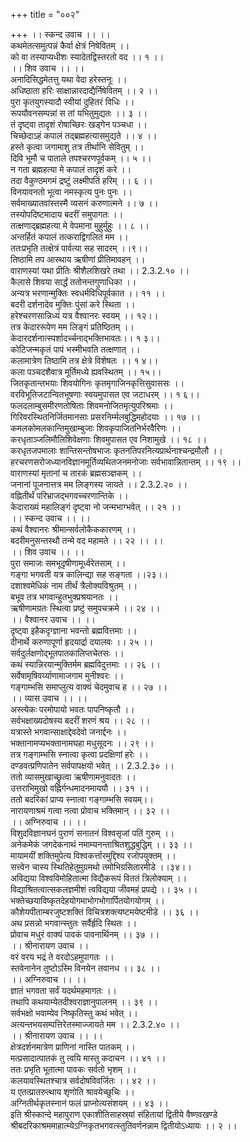 +++
title = "००२"

+++
।। स्कन्द उवाच ।। ।।  
कथमेतत्समुत्पन्नं कैर्वा क्षेत्रं निषेवितम् ।।  
को वा तस्याप्यधीशः स्यादेतद्विस्तरतो वद ।। १ ।।  
।। शिव उवाच ।। ।।  
अनादिसिद्धमेतत्तु यथा वेदा हरेस्तनूः ।।  
अधिष्ठाता हरिः साक्षान्नारदाद्यैर्निषेवितम् ।। २ ।।  
पुरा कृतयुगस्यादौ स्वीयां दुहितरं विधिः ।।  
रूपयौवनसम्पन्नां स तां यभितुमुद्यतः ।। ३ ।।  
तं दृष्ट्वा तादृशं रोषाच्छिरः खड्गेन पञ्चधा ।।  
चिच्छेदाऽहं कपालं तद्ब्रह्महत्यासमुद्यते ।। ४ ।।  
हस्ते कृत्वा जगामाशु तत्र तीर्थानि सेवितुम् ।।  
दिवि भूमौ च पाताले तपश्चरणपूर्वकम् ।। ५ ।।  
न गता ब्रह्महत्या मे कपालं तादृशं करे ।।  
तदा वैकुण्ठमगमं द्रष्टुं लक्ष्मीपतिं हरिम् ।। ६ ।।  
विनयावनतो भूत्वा नमस्कृत्य पुनः पुनः ।।  
सर्वमाख्यातवांस्तस्मै व्यसनं करुणात्मने ।। ७ ।।  
तस्योपदिष्टमादाय बदरीं समुपागतः ।।  
तत्क्षणाद्ब्रह्महत्या मे वेपमाना मुहुर्मुहुः ।। ८ ।।  
अन्तर्हितं कपालं तत्कराद्विगलितं मम ।।  
ततःप्रभृति तत्क्षेत्रं पार्वत्या सह सादरम् ।।९।।  
तिष्ठामि तप आस्थाय ऋषीणां प्रीतिमावहन् ।।  
वाराणस्यां यथा प्रीतिः श्रीशैलशिखरे तथा ।। 2.3.2.१० ।।  
कैलासे शिवया सार्द्धं ततोनन्तगुणाधिका ।।  
अन्यत्र भरणान्मुक्तिः स्वधर्मविधिपूर्वकात ।। ११ ।।  
बदरी दर्शनादेव मुक्तिः पुंसां करे स्थिता ।।  
हरेश्चरणसान्निध्यं यत्र वैश्वानरः स्वयम् ।। १२।।  
तत्र केदाररूपेण मम लिङ्गं प्रतिष्ठितम् ।।  
केदारदर्शनात्स्पर्शादर्च्चनाद्भक्तिभावतः।। १ ३।।  
कोटिजन्मकृतं पापं भस्मीभवति तत्क्षणात् ।।  
कलामात्रेण तिष्ठामि तत्र क्षेत्रे विशेषतः ।। १ ४।।  
कला पञ्चदशैवात्र मूर्तिमध्ये ह्यवस्थितम् ।। १५।।  
जितकृतान्तभयाः शिवयोगिनः कृतमृगाजिनकृत्तिसुवाससः ।।  
वरविभूतिजटान्वितभूषणाः स्वयमुपासत एव जटाधरम् ।। १ ६।।  
फलदलाम्बुसमीरणतोषिताः शिवमनोजितमृत्युपरिश्रमाः ।।  
गिरिवरस्थितनिर्जितमानसाः प्रसरनिर्म्मलबुद्धिमहोदयाः ।। १७ ।।  
कमलकोमलकान्तिमुखाम्बुजाः शिवकृपाजितनिर्भरवैरिणः ।।  
करधृताञ्जलिमौलिशिवेक्षणाः शिवमुपासत एव निशामुखे ।। १८ ।।  
करधृतजपमालाः शान्तिसन्तोषभाजः कृतनतिपरनित्यप्रार्थनाश्चन्द्रमौलौ ।।  
हरचरणसरोजध्यानविज्ञानमूर्तिव्यथितजनमनोजाः सर्वभावान्नितान्तम् ।। १९ ।।  
वाराणस्यां मृतानां च तारकं ब्रह्मसञ्ज्ञकम् ।।  
जनानां पूजनात्तत्र मम लिङ्गस्य जायते ।। 2.3.2.२० ।।  
वह्नितीर्थं परिभ्राजद्भगवच्चरणान्तिके ।।  
केदाराख्यं महालिङ्गं दृष्ट्वा नो जन्मभाग्भवेत् ।। २१ ।।  
।। स्कन्द उवाच ।। ।।  
कथं वैश्वानरः श्रीमान्सर्वलोकैककारणम् ।।  
बदरीमनुसन्तस्थौ तन्मे वद महामते ।। २२ ।। ।।  
।। शिव उवाच ।। ।।  
पुरा समाजः समभूदृषीणामूर्ध्वरेतसाम् ।।  
गङ्गा भगवती यत्र कालिन्द्या सह सङ्गता ।।२३।।  
दशाश्वमेधिकं नाम तीर्थं त्रैलोक्यविश्रुतम् ।।  
बभूव तत्र भगवान्हुतभुक्प्रश्रयानतः ।।  
ऋषीणामग्रतः स्थित्वा प्रष्टुं समुपचक्रमे ।। २४ ।।  
।। वैश्वानर उवाच ।। ।।  
दृष्ट्वा इहैकदृग्ज्ञाना भवन्तो ब्रह्मवित्तमाः ।।  
दीनार्थे करुणापूर्णा हृदयार्द्रा दयालवः ।। २५ ।।  
सर्वदुर्लक्षणोद्भूतपातकालिप्तचेतसः ।।  
कथं स्यान्निरयान्मुक्तिर्मम ब्रह्मविदुत्तमाः ।। २६ ।।  
सर्वेषामृषिवर्य्याणामाजगाम मुनीश्वरः ।।  
गङ्गाम्भसि समाप्लुत्य वाक्यं चेदमुवाच ह ।। २७ ।।  
।। व्यास उवाच ।। ।।  
अस्त्येकः परमोपायो भवतः पापनिष्कृतौ ।।  
सर्वभक्षाख्यदोषस्य बदरीं शरणं श्रय ।। २८ ।।  
यत्रास्ते भगवान्साक्षाद्देवदेवो जनार्द्दनः ।।  
भक्तानामप्यभक्तानामघहा मधुसूदनः ।। २९ ।।  
तत्र गङ्गाम्भसि स्नात्वा कृत्वा प्रदक्षिणां हरेः ।।  
दण्डवत्प्रणिपातेन सर्वपापक्षयो भवेत् ।। 2.3.2.३० ।।  
ततो व्यासमुखाच्छ्रुत्वा ऋषीणामनुवादतः ।।  
उत्तराभिमुखो वह्निर्गन्धमादनमाययौ ।। ३१ ।।  
ततो बदरिकां प्राप्य स्नात्वा गङ्गाम्भसि स्वयम्।।  
नारायणाश्रमं गत्वा नत्वा प्रोवाच भक्तिमान् ।। ३२ ।।  
।। अग्निरुवाच ।। ।।  
विशुदविज्ञानघनं पुराणं सनातनं विश्वसृजां पतिं गुरुम् ।।  
अनेकमेकं जगदेकनाथं नमाम्यनन्ताश्रितशुद्धबुद्धिम् ।। ३३ ।।  
मायामयीं शक्तिमुपेत्य विश्वकर्त्तारमुद्दिश्य रजोपयुक्तम् ।।  
सत्त्वेन चास्य स्थितिहेतुमुग्रमथो तमोभिग्रसितारमीडे ।।३४।।  
अविद्यया विश्वविमोहितात्मा विद्यैकरूपं विततं त्रिलोक्याम् ।।  
विद्याश्रितत्वात्सकलज्ञमीशं त्वविद्यया जीवमहं प्रपद्ये ।। ३५ ।।  
भक्तेच्छयाविष्कृतदेहयोगमाभोगभोगार्पितयोगयोगम् ।।  
कौशेयपीताम्बरजुष्टशक्तिं विचित्रशक्त्यष्टमयेष्टमीडे ।। ३६ ।।  
अथ प्रसन्नो भगवान्स्तुतः सर्वैर्हृदि स्थितः ।।  
प्रोवाच मधुरं वाक्यं पावकं पावनार्थिनम् ।। ३७ ।।  
।। श्रीनारायण उवाच ।।  
वरं वरय भद्रं ते वरदोऽहमुपागतः ।।  
स्तवेनानेन तुष्टोऽस्मि विनयेन तवानध ।। ३८ ।।  
।। अग्निरुवाच ।। ।।  
ज्ञातं भगवता सर्वं यदर्थमहमागतः ।।  
तथापि कथयाम्येतदीश्वराज्ञानुपालनम् ।। ३९ ।।  
सर्वभक्षो भवाम्येव निष्कृतिस्तु कथं भवेत् ।।  
अत्यन्तभयसम्पत्तिरेतस्माज्जायते मम ।। 2.3.2.४० ।।  
।। श्रीनारायण उवाच ।। ।।  
क्षेत्रदर्शनमात्रेण प्राणिनां नास्ति पातकम् ।।  
मत्प्रसादात्पातकं तु त्वयि मास्तु कदाचन ।। ४१ ।।  
ततः प्रभृति भूतात्मा पावकः सर्वतो भृशम् ।।  
कलयावस्थितश्चात्र सर्वदोषविवर्जितः ।। ४२ ।।  
य एतत्प्रातरुत्थाय शृणोति श्रावयेच्छुचिः ।।  
अग्नितीर्थकृतस्नानं फलं प्राप्नोत्यसंशयम् ।। ४३ ।।  
इति श्रीस्कान्दे महापुराण एकाशीतिसाहस्र्यां संहितायां द्वितीये वैष्णवखण्डे श्रीबदरिकाश्रममाहात्म्येऽग्निकृतभगवत्स्तुतिवर्णनन्नाम द्वितीयोऽध्यायः ।। २ ।।